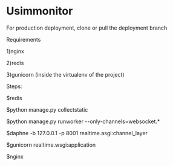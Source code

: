 # Usimmonitor

For production deployment, clone or pull the deployment branch

Requirements

1)nginx

2)redis

3)gunicorn (inside the virtualenv of the project)

Steps:

$redis

$python manage.py collectstatic

$python manage.py runworker --only-channels=websocket.*

$daphne -b 127.0.0.1 -p 8001 realtime.asgi:channel_layer

$gunicorn realtime.wsgi:application

$nginx
